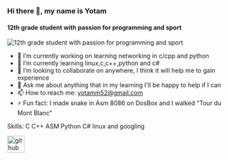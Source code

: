 ### Hi there 👋, my name is Yotam
#### 12th grade student with passion for programming and sport
![12th grade student with passion for programming and sport](https://www.linkpicture.com/q/2020-12-17_17-53.png)

- 🔭 I’m currently working on learning networking in c/cpp and python
- 🌱 I’m currently learning linux,c,c++,python and c#
- 👯 I’m looking to collaborate on anywhere, I think it will help me to gain experience 
- 💬 Ask me about anything that in my learning I'll be happy to help if I can
- 📫 How to reach me: yotamm52@gmail.com
- ⚡ Fun fact: I made snake in Asm 8086 on DosBox and I walked "Tour du Mont Blanc"


Skills: C C++ ASM Python C# linux and googling



[<img src='https://cdn.jsdelivr.net/npm/simple-icons@3.0.1/icons/github.svg' alt='github' height='40'>](https://github.com/yotam5)  

